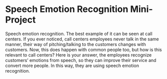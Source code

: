 # Speech Emotion Recognition Mini-Project

Speech emotion recognition. The best example of it can be seen at call centers. If you ever noticed, call centers employees never talk in the same manner, their way of pitching/talking to the customers changes with customers. Now, this does happen with common people too, but how is this relevant to call centers? Here is your answer, the employees recognize customers’ emotions from speech, so they can improve their service and convert more people. In this way, they are using speech emotion recognition.

